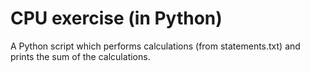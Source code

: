 # CPU exercise (in Python)

A Python script which performs calculations (from statements.txt) and prints the sum of the calculations.
